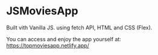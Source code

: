 # JSMoviesApp

Built vith Vanilla JS.
using fetch API, HTML and CSS (Flex).

You can access and enjoy the app yourself at: 
https://topmoviesapp.netlify.app/


